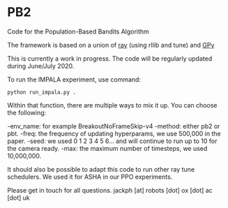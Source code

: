 # PB2
Code for the Population-Based Bandits Algorithm

The framework is based on a union of [ray](https://github.com/ray-project/ray) (using rllib and tune) and [GPy](https://github.com/SheffieldML/GPy)

This is currently a work in progress. The code will be regularly updated during June/July 2020.

To run the IMPALA experiment, use command:

``
 python run_impala.py . 
``

Within that function, there are multiple ways to mix it up. You can choose the following:

-env_name: for example BreakoutNoFrameSkip-v4
-method: either pb2 or pbt.
-freq: the frequency of updating hyperparams, we use 500,000 in the paper.
-seed: we used 0 1 2 3 4 5 6... and will continue to run up to 10 for the camera ready.
-max: the maximum number of timesteps, we used 10,000,000.

It should also be possible to adapt this code to run other ray tune schedulers. We used it for ASHA in our PPO experiments. 

Please get in touch for all questions.
jackph [at] robots [dot] ox [dot] ac [dot] uk

